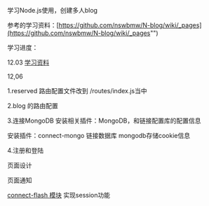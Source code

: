 

学习Node.js使用，创建多人blog

参考的学习资料：[https://github.com/nswbmw/N-blog/wiki/_pages](https://github.com/nswbmw/N-blog/wiki/_pages"")

学习进度：

12.03
[学习资料](https://github.com/nswbmw/N-blog/wiki/%E7%AC%AC1%E7%AB%A0--Express-MongoDB-%E6%90%AD%E5%BB%BA%E5%A4%9A%E4%BA%BA%E5%8D%9A%E5%AE%A2)

12,06

1.reserved 路由配置文件改到 /routes/index.js当中

2.blog 的路由配置

3.连接MongoDB  安装相关插件：MongoDB，和链接配置库的配置信息

安装插件：connect-mongo 链接数据库  mongodb存储cookie信息

4.注册和登陆  

页面设计

页面通知

[connect-flash 模块](https://github.com/jaredhanson/connect-flash) 实现session功能